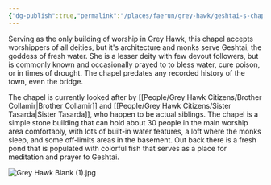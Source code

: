 ```yaml
---
{"dg-publish":true,"permalink":"/places/faerun/grey-hawk/geshtai-s-chapel/","tags":["Faerun","GreyHawk","Location"]}
---
```


Serving as the only building of worship in Grey Hawk, this chapel accepts worshippers of all deities, but it's architecture and monks serve Geshtai, the goddess of fresh water.  She is a lesser deity with few devout followers, but is commonly known and occasionally prayed to to bless water, cure poison, or in times of drought.  The chapel predates any recorded history of the town, even the bridge.  

The chapel is currently looked after by [[People/Grey Hawk Citizens/Brother Collamir\|Brother Collamir]] and [[People/Grey Hawk Citizens/Sister Tasarda\|Sister Tasarda]], who happen to be actual siblings.  The chapel is a simple stone building that can hold about 30 people in the main worship area comfortably, with lots of built-in water features, a loft where the monks sleep, and some off-limits areas in the basement.  Out back there is a fresh pond that is populated with colorful fish that serves as a place for meditation and prayer to Geshtai.  

![Grey Hawk Blank (1).jpg](/img/user/Z_Attachments/Grey%20Hawk%20Blank%20(1).jpg)